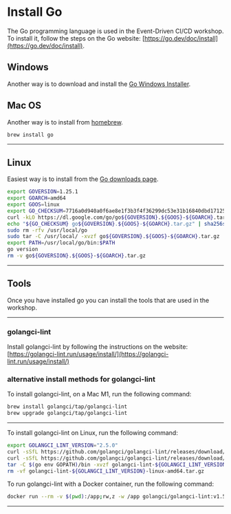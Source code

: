 # Install Go

The Go programming language is used in the Event-Driven CI/CD workshop. To
install it, follow the steps on the Go website:
[https://go.dev/doc/install](https://go.dev/doc/install).

## Windows

Another way is to download and install the
[Go Windows Installer](https://go.dev/dl/).

## Mac OS

Another way is to install from [homebrew](https://brew.sh/).

```bash
brew install go
```

---

## Linux

Easiest way is to install from the [Go downloads page](https://go.dev/dl/).

```bash
export GOVERSION=1.25.1
export GOARCH=amd64
export GOOS=linux
export GO_CHECKSUM=7716a0d940a0f6ae8e1f3b3f4f36299dc53e31b16840dbd171254312c41ca12e
curl -kLO https://dl.google.com/go/go${GOVERSION}.${GOOS}-${GOARCH}.tar.gz
echo "${GO_CHECKSUM} go${GOVERSION}.${GOOS}-${GOARCH}.tar.gz" | sha256sum --check
sudo rm -rfv /usr/local/go
sudo tar -C /usr/local/ -xvzf go${GOVERSION}.${GOOS}-${GOARCH}.tar.gz
export PATH=/usr/local/go/bin:$PATH
go version
rm -v go${GOVERSION}.${GOOS}-${GOARCH}.tar.gz
```

---

## Tools

Once you have installed go you can install the tools that are used in the
workshop.

---

### golangci-lint

Install golangci-lint by following the instructions on the website:
[https://golangci-lint.run/usage/install/](https://golangci-lint.run/usage/install/)

### alternative install methods for golangci-lint

To install golangci-lint, on a Mac M1, run the following command:

```bash
brew install golangci/tap/golangci-lint
brew upgrade golangci/tap/golangci-lint
```

---

To install golangci-lint on Linux, run the following command:

```bash
export GOLANGCI_LINT_VERSION="2.5.0"
curl -sSfL https://github.com/golangci/golangci-lint/releases/download/v${GOLANGCI_LINT_VERSION}/golangci-lint-${GOLANGCI_LINT_VERSION}-linux-amd64.tar.gz -o golangci-lint-${GOLANGCI_LINT_VERSION}-linux-amd64.tar.gz
curl -sSfL https://github.com/golangci/golangci-lint/releases/download/v${GOLANGCI_LINT_VERSION}/golangci-lint-${GOLANGCI_LINT_VERSION}-checksums.txt | grep linux-amd64.tar.gz | sha256sum --check
tar -C $(go env GOPATH)/bin -xvzf golangci-lint-${GOLANGCI_LINT_VERSION}-linux-amd64.tar.gz golangci-lint-${GOLANGCI_LINT_VERSION}-linux-amd64/golangci-lint --strip-components 1
rm -vf golangci-lint-${GOLANGCI_LINT_VERSION}-linux-amd64.tar.gz
```

To run golangci-lint with a Docker container, run the following command:

```bash
docker run --rm -v $(pwd):/app;rw,z -w /app golangci/golangci-lint:v1.56.2 golangci-lint run -v
```

---
